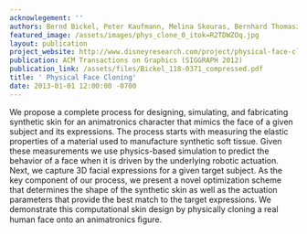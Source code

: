 ```yaml
---
acknowlegement: ''
authors: Bernd Bickel, Peter Kaufmann, Melina Skouras, Bernhard Thomaszewski, Derek Bradley, Thabo Beeler, Phil Jackson, Steve Marschner, Wojciech Matusik, Markus Gross
featured_image: /assets/images/phys_clone_0_itok=R2TDWZOq.jpg
layout: publication
project_website: http://www.disneyresearch.com/project/physical-face-cloning/
publication: ACM Transactions on Graphics (SIGGRAPH 2012)
publication_link: /assets/files/Bickel_118-0371_compressed.pdf
title: ' Physical Face Cloning'
date: 2013-01-01 12:00:00 -0700
---
```


We propose a complete process for designing, simulating, and fabricating synthetic skin for an animatronics character that mimics the face of a given subject and its expressions. The process starts with measuring the elastic properties of a material used to manufacture synthetic soft tissue. Given these measurements we use physics-based simulation to predict the behavior of a face when it is driven by the underlying robotic actuation. Next, we capture 3D facial expressions for a given target subject. As the key component of our process, we present a novel optimization scheme that determines the shape of the synthetic skin as well as the actuation parameters that provide the best match to the target expressions. We demonstrate this computational skin design by physically cloning a real human face onto an animatronics ﬁgure.